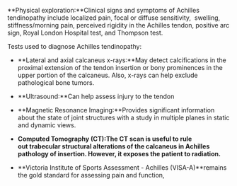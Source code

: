 **Physical exploration:**Clinical signs and symptoms of Achilles tendinopathy include localized pain, focal or diffuse sensitivity,  swelling, stiffness/morning pain, perceived rigidity in the Achilles tendon, positive arc sign, Royal London Hospital test, and Thompson test.

Tests used to diagnose Achilles tendinopathy:

- **Lateral and axial calcaneus x-rays:**May detect calcifications in the proximal extension of the tendon insertion or bony prominences in the upper portion of the calcaneus. Also, x-rays can help exclude pathological bone tumors.

- **Ultrasound:**Can help assess injury to the tendon

- **Magnetic Resonance Imaging:**Provides significant information about the state of joint structures with a study in multiple planes in static and dynamic views.

- **Computed Tomography (CT):**The CT scan is useful to rule out trabecular structural alterations of the calcaneus in Achilles pathology of insertion. However, it exposes the patient to radiation**.**

- **Victoria Institute of Sports Assessment - Achilles (VISA-A)**remains the gold standard for assessing pain and function,